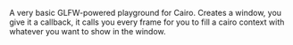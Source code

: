 A very basic GLFW-powered playground for Cairo. Creates a window, you give it a callback, it calls
you every frame for you to fill a cairo context with whatever you want to show in the window.